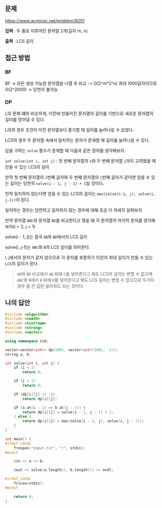 ## 문제
https://www.acmicpc.net/problem/9251

**입력** : 두 줄로 이루어진 문자열 2개(길이 m, n)

**출력** : LCS 길이

## 접근 방법

### BF
BF -> 모든 생성 가능한 문자열을 나열 후 비교 -> O(2^m*2^n)
최대 1000글자이므로 O(2^2000) -> 당연히 불가능

### DP
LIS 문제 떄와 비슷하게, 이전에 만들어진 문자열의 길이를 기반으로 새로운 문자열의 길이를 얻어낼 수 있다.

LIS의 경우 조건이 이전 문자열보다 증가할 때 길이를 늘려나갈 수 있었다.

LCS의 경우 두 문자열 속에서 일치하는 문자가 존재할 때 길이를 늘려나갈 수 있다.

답을 구하는 `solve` 함수가 존재할 때 다음과 같은 정의를 생각해보자.

`int solve(int i, int j)` : 첫 번째 문자열의 `i`와 두 번째 문자열 `j`까지 고려했을 때 만들 수 있는 LCS의 길이

만약 첫 번째 문자열의 `i`번째 글자와 두 번쨰 문자열의 `j`번째 글자가 같다면 얻을 수 있는 길이는 당연히 `solve(i - 1, j - 1) + 1`일 것이다.

만약 일치하지 않는다면 얻을 수 있는 LCS의 길이는 `max(solve(i-1, j), solve(i, j-1))`이 된다.

일치하는 경우는 당연하고 일치하지 않는 경우에 대해 조금 더 자세히 살펴보자

만약 문자열 `ABC`와 문자열 `BD`를 비교한다고 했을 떄 각 문자열의 마지막 문자를 생각해보자(i = 2, j = 1)

solve(i - 1, j)는 결국 `AB`와 `BD`에서의 LCS 길이

solve(i, j-1)는 `ABC`와 `B`의 LCS 길이를 의미한다.

i, j에서의 문자가 같지 않으므로 각 문자를 포함하기 이전의 최대 길이가 만들 수 있는 `LCS`의 길이가 된다.

> `AB`와 `BD` 비교에서 `AB` 뒤에 `C`를 넣어준다고 해도 LCS의 길이는 변할 수 없으며 `ABC`와 `B`에서 `B` 뒤에 `D`를 넣어준다고 해도 LCS 길이는 변할 수 없으므로 두가지 경우 중 큰 값만 골라줘도 되는 것이다.


## 나의 답안
```c++
#include <algorithm>
#include <cmath>
#include <iostream>
#include <string>
#include <vector>

using namespace std;

vector<vector<int>> dp(1001, vector<int>(1001, -1));
string a, b;

int solve(int i, int j) {
    if (i < 1)
        return 0;

    if (j < 1)
        return 0;

    if (dp[i][j] != -1)
        return dp[i][j];

    if (a.at(i - 1) == b.at(j - 1)) {
        return dp[i][j] = solve(i - 1, j - 1) + 1;
    } else {
        return dp[i][j] = max(solve(i - 1, j), solve(i, j - 1));
    }
}

int main() {
#ifdef LOCAL
    freopen("input.txt", "r", stdin);
#endif

    cin >> a >> b;

    cout << solve(a.length(), b.length()) << endl;

#ifdef LOCAL
    fclose(stdin);
#endif

    return 0;
}

```